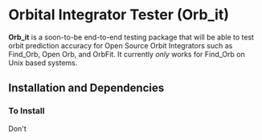# Orbital Integrator Tester (Orb_it)

**Orb_it** is a soon-to-be end-to-end testing package that will be able to test orbit prediction accuracy for Open Source Orbit Integrators such as Find_Orb, Open Orb, and OrbFit. It currently *only* works for Find_Orb on Unix based systems.


## Installation and Dependencies

### To Install

Don't
